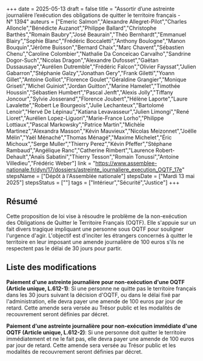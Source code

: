+++
date = 2025-05-13
draft = false
title = "Assortir d’une astreinte journalière l’exécution des obligations de quitter le territoire français - N° 1394"
auteurs = ["Emeric Salmon","Alexandre Allegret-Pilot","Charles Alloncle","Bénédicte Auzanot","Philippe Ballard","Christophe Barthès","Romain Baubry","José Beaurain","Théo Bernhardt","Emmanuel Blairy","Sophie Blanc","Frédéric Boccaletti","Anthony Boulogne","Manon Bouquin","Jérôme Buisson","Bernard Chaix","Marc Chavent","Sébastien Chenu","Caroline Colombier","Nathalie Da Conceicao Carvalho","Sandrine Dogor-Such","Nicolas Dragon","Alexandre Dufosset","Gaëtan Dussausaye","Aurélien Dutremble","Frédéric Falcon","Olivier Fayssat","Julien Gabarron","Stéphanie Galzy","Jonathan Gery","Frank Giletti","Yoann Gillet","Antoine Golliot","Florence Goulet","Géraldine Grangier","Monique Griseti","Michel Guiniot","Jordan Guitton","Marine Hamelet","Timothée Houssin","Sébastien Humbert","Pascal Jenft","Alexis Jolly","Tiffany Joncour","Sylvie Josserand","Florence Joubert","Hélène Laporte","Laure Lavalette","Robert Le Bourgeois","Julie Lechanteux","Bartolomé Lenoir","Hervé De Lépinau","Katiana Levavasseur","Julien Limongi","René Lioret","Aurélien Lopez-Liguori","Marie-France Lorho","Philippe Lottiaux","Pascal Markowsky","Patrice Martin","Michèle Martinez","Alexandra Masson","Kévin Mauvieux","Nicolas Meizonnet","Joëlle Mélin","Yaël Ménaché","Thomas Ménagé","Maxime Michelet","Éric Michoux","Serge Muller","Thierry Perez","Kévin Pfeffer","Stéphane Rambaud","Angélique Ranc","Catherine Rimbert","Laurence Robert-Dehault","Anaïs Sabatini","Thierry Tesson","Romain Tonussi","Antoine Villedieu","Frédéric Weber"]
link = "https://www.assemblee-nationale.fr/dyn/17/dossiers/astreinte_journaliere_execution_OQTF_17e"
stepsName = ["Dépôt à l'Assemblée nationale"]
stepsDate = ["Mardi 13 mai 2025"]
stepsStatus = [""]
tags = ["Intérieur","Sécurité","Justice"]
+++

## Résumé

Cette proposition de loi vise à résoudre le problème de la non-exécution des Obligations de Quitter le Territoire Français (OQTF). Elle s'appuie sur un fait divers tragique impliquant une personne sous OQTF pour souligner l'urgence d'agir. L'objectif est d'inciter les étrangers concernés à quitter le territoire en leur imposant une amende journalière de 100 euros s'ils ne respectent pas le délai de 30 jours pour partir.

## Liste des modifications

**Paiement d'une astreinte journalière pour non-exécution d'une OQTF (Article unique, L.612-1)**: Si une personne ne quitte pas le territoire français dans les 30 jours suivant la décision d'OQTF, ou dans le délai fixé par l'administration, elle devra payer une amende de 100 euros par jour de retard. Cette amende sera versée au Trésor public et les modalités de recouvrement seront définies par décret.

**Paiement d'une astreinte journalière pour non-exécution immédiate d'une OQTF (Article unique, L.612-2)**: Si une personne doit quitter le territoire immédiatement et ne le fait pas, elle devra payer une amende de 100 euros par jour de retard. Cette amende sera versée au Trésor public et les modalités de recouvrement seront définies par décret.
